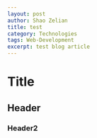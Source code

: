 ```yaml
---
layout: post
author: Shao Zelian
title: test
category: Technologies
tags: Web-Development
excerpt: test blog article
---
```


# Title

## Header

### Header2

